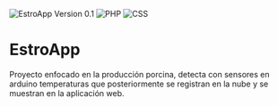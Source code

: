 ![EstroApp Version 0.1](https://img.shields.io/badge/version-0.1-brightgreen.svg)
![PHP](https://img.shields.io/badge/language-PHP-yellow.svg)
![CSS](https://img.shields.io/badge/language-CSS-green.svg)
<h1>EstroApp</h1>
<p>Proyecto enfocado en la producción porcina, detecta con sensores en arduino temperaturas que posteriormente se registran en la nube y se muestran en la aplicación web.</p>
